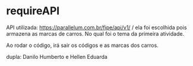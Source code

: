 # requireAPI


API utilizada: https://parallelum.com.br/fipe/api/v1/  / ela foi escolhida pois armazena as marcas de carros. No qual foi o tema da primeira atividade.


Ao rodar o código, irá sair os códigos e as marcas dos carros.

dupla: Danilo Humberto e Hellen Eduarda
